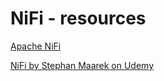 # NiFi - resources

[Apache NiFi](https://nifi.apache.org/)

[NiFi by Stephan Maarek on Udemy](https://www.udemy.com/course/apache-nifi/learn/lecture/6343844?start=0#overview)

